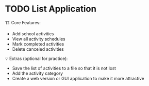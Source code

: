 # TODO List Application

🏗️ Core Features:
- Add school activities
- View all activity schedules
- Mark completed activities
- Delete canceled activities

💡 Extras (optional for practice):
- Save the list of activities to a file so that it is not lost
- Add the activity category
- Create a web version or GUI application to make it more attractive